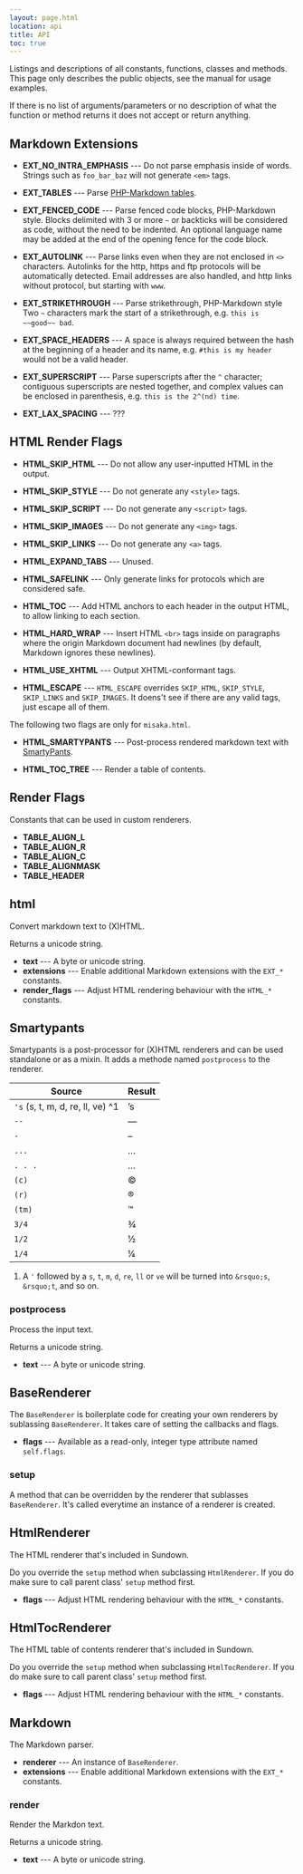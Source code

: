 ```yaml
---
layout: page.html
location: api
title: API
toc: true
---
```


Listings and descriptions of all constants, functions, classes and methods. This
page only describes the public objects, see the manual for usage examples.

If there is no list of arguments/parameters or no description of what the function
or method returns it does not accept or return anything.


## Markdown Extensions

 - **EXT_NO_INTRA_EMPHASIS** --- Do not parse emphasis inside of words. Strings
   such as `foo_bar_baz` will not generate `<em>` tags.

 - **EXT_TABLES** --- Parse [PHP-Markdown tables][].

 - **EXT_FENCED_CODE** --- Parse fenced code blocks, PHP-Markdown style. Blocks
   delimited with 3 or more `~` or backticks will be considered as code, without
   the need to be indented. An optional language name may be added at the end of
   the opening fence for the code block.

 - **EXT_AUTOLINK** --- Parse links even when they are not enclosed in `<>` characters.
   Autolinks for the http, https and ftp protocols will be automatically detected.
   Email addresses are also handled, and http links without protocol, but starting
   with `www`.

 - **EXT_STRIKETHROUGH** --- Parse strikethrough, PHP-Markdown style Two `~`
   characters mark the start of a strikethrough, e.g. `this is ~~good~~ bad`.

 - **EXT_SPACE_HEADERS** --- A space is always required between the hash at the
   beginning of a header and its name, e.g. `#this is my header` would not be a
   valid header.

 - **EXT_SUPERSCRIPT** --- Parse superscripts after the `^` character; contiguous
   superscripts are nested together, and complex values can be enclosed in
   parenthesis, e.g. `this is the 2^(nd) time`.

 - **EXT_LAX_SPACING** --- ???

[PHP-Markdown tables]: http://michelf.com/projects/php-markdown/extra/#table


## HTML Render Flags

 - **HTML_SKIP_HTML** --- Do not allow any user-inputted HTML in the output.

 - **HTML_SKIP_STYLE** --- Do not generate any `<style>` tags.

 - **HTML_SKIP_SCRIPT** --- Do not generate any `<script>` tags.

 - **HTML_SKIP_IMAGES** --- Do not generate any `<img>` tags.

 - **HTML_SKIP_LINKS** --- Do not generate any `<a>` tags.

 - **HTML_EXPAND_TABS** --- Unused.

 - **HTML_SAFELINK** --- Only generate links for protocols which are considered safe.

 - **HTML_TOC** --- Add HTML anchors to each header in the output HTML, to allow
   linking to each section.

 - **HTML_HARD_WRAP** --- Insert HTML `<br>` tags inside on paragraphs where the
   origin Markdown document had newlines (by default, Markdown ignores these newlines).

 - **HTML_USE_XHTML** --- Output XHTML-conformant tags.

 - **HTML_ESCAPE** --- `HTML_ESCAPE` overrides `SKIP_HTML`, `SKIP_STYLE`, `SKIP_LINKS`
   and `SKIP_IMAGES`. It doens't see if there are any valid tags, just escape all of them.

The following two flags are only for `misaka.html`.

 - **HTML_SMARTYPANTS** --- Post-process rendered markdown text with [SmartyPants][].

  [SmartyPants]: http://daringfireball.net/projects/smartypants/


 - **HTML_TOC_TREE** --- Render a table of contents.


## Render Flags

Constants that can be used in custom renderers.

 - **TABLE_ALIGN_L**
 - **TABLE_ALIGN_R**
 - **TABLE_ALIGN_C**
 - **TABLE_ALIGNMASK**
 - **TABLE_HEADER**


## html

Convert markdown text to (X)HTML.

Returns a unicode string.

 - **text** --- A byte or unicode string.
 - **extensions** --- Enable additional Markdown extensions with the `EXT_*` constants.
 - **render_flags** --- Adjust HTML rendering behaviour with the `HTML_*` constants.


## Smartypants

Smartypants is a post-processor for (X)HTML renderers and can be used standalone
or as a mixin. It adds a methode named `postprocess` to the renderer.

Source                           | Result
---------------------------------|----------
`'s` (s, t, m, d, re, ll, ve) ^1 | &rsquo;s
`--`                             | &mdash;
`-`                              | &ndash;
`...`                            | &hellip;
`. . .`                          | &hellip;
`(c)`                            | &copy;
`(r)`                            | &reg;
`(tm)`                           | &trade;
`3/4`                            | &frac34;
`1/2`                            | &frac12;
`1/4`                            | &frac14;

1. A `'` followed by a `s`, `t`, `m`, `d`, `re`, `ll` or `ve` will be turned
   into `&rsquo;s`, `&rsquo;t`, and so on.


### postprocess

Process the input text.

Returns a unicode string.

 - **text** --- A byte or unicode string.


## BaseRenderer

The `BaseRenderer` is boilerplate code for creating your own renderers by
sublassing `BaseRenderer`. It takes care of setting the callbacks and flags.

 - **flags** --- Available as a read-only, integer type attribute named `self.flags`.


### setup

A method that can be overridden by the renderer that sublasses `BaseRenderer`.
It's called everytime an instance of a renderer is created.


## HtmlRenderer

The HTML renderer that's included in Sundown.

Do you override the `setup` method when subclassing `HtmlRenderer`. If you do
make sure to call parent class' `setup` method first.

 - **flags** --- Adjust HTML rendering behaviour with the `HTML_*` constants.


## HtmlTocRenderer

The HTML table of contents renderer that's included in Sundown.

Do you override the `setup` method when subclassing `HtmlTocRenderer`. If you do
make sure to call parent class' `setup` method first.

 - **flags** --- Adjust HTML rendering behaviour with the `HTML_*` constants.


## Markdown

The Markdown parser.

 - **renderer** --- An instance of `BaseRenderer`.
 - **extensions** --- Enable additional Markdown extensions with the `EXT_*` constants.


### render

Render the Markdon text.

Returns a unicode string.

 - **text** --- A byte or unicode string.
